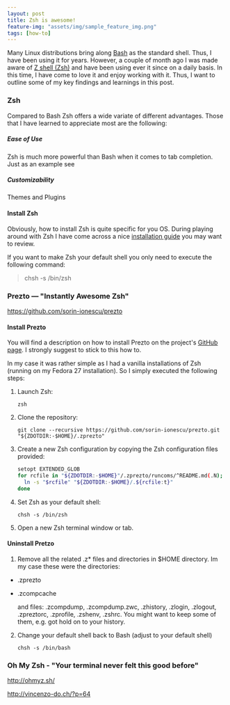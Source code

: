 ```yaml
---
layout: post
title: Zsh is awesome!
feature-img: "assets/img/sample_feature_img.png"
tags: [how-to]
---
```



Many Linux distributions bring along [Bash](https://en.wikipedia.org/wiki/Bash_(Unix_shell)) as the standard shell. Thus, I have been using it for years. 
However, a couple of month ago I was made aware of [Z shell (Zsh)](http://www.zsh.org/) and have been using ever it since on a daily basis. In this time, I have come to love it and enjoy working with it. Thus, I want to outline some of my key findings and learnings in this post.  

### Zsh
Compared to Bash Zsh offers a wide variate of different advantages. Those that I have learned to appreciate most are the following:

##### Ease of Use
Zsh is much more powerful than Bash when it comes to tab completion. Just as an example see 

##### Customizability 
Themes and Plugins


#### Install Zsh
Obviously, how to install Zsh is quite specific for you OS. During playing around with Zsh I have come across a nice [installation guide](https://github.com/robbyrussell/oh-my-zsh/wiki/Installing-ZSH) you may want to review.

If you want to make Zsh your default shell you only need to execute the following command:
> chsh -s /bin/zsh





### Prezto — "Instantly Awesome Zsh"
https://github.com/sorin-ionescu/prezto

#### Install Prezto

You will find a description on how to install Prezto on the project's [GitHub page](https://github.com/sorin-ionescu/prezto). I strongly suggest to stick to this how to. 

In my case it was rather simple as I had a vanilla installations of Zsh (running on my Fedora 27 installation). So I simply executed the following steps: 
  1. Launch Zsh:

     ```console
     zsh
     ```

  2. Clone the repository:

     ```console
     git clone --recursive https://github.com/sorin-ionescu/prezto.git "${ZDOTDIR:-$HOME}/.zprezto"
     ```

  3. Create a new Zsh configuration by copying the Zsh configuration files
     provided:

     ```sh
     setopt EXTENDED_GLOB
     for rcfile in "${ZDOTDIR:-$HOME}"/.zprezto/runcoms/^README.md(.N); do
       ln -s "$rcfile" "${ZDOTDIR:-$HOME}/.${rcfile:t}"
     done
     ```

  4. Set Zsh as your default shell:

     ```console
     chsh -s /bin/zsh
     ```

  5. Open a new Zsh terminal window or tab.


#### Uninstall Pretzo 

  1. Remove all the related .z* files and directories in $HOME directory. Im my case these were the directories: 
  - .zprezto
  - .zcompcache

    and files: .zcompdump, .zcompdump.zwc, .zhistory, .zlogin, .zlogout, .zpreztorc, .zprofile, .zshenv, .zshrc. You might want to keep some of them, e.g. got hold on to your history.

  2. Change your default shell back to Bash (adjust to your default shell)
     ```console
     chsh -s /bin/bash 
     ```
     


### Oh My Zsh - "Your terminal never felt this good before"
http://ohmyz.sh/



http://vincenzo-do.ch/?p=64

